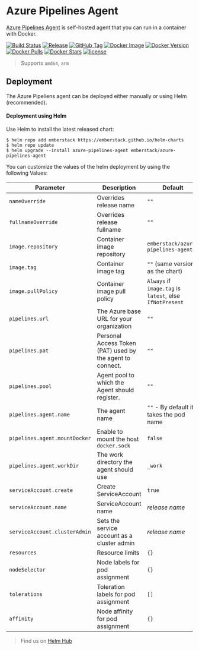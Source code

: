 # Azure Pipelines Agent
[Azure Pipelines Agent](https://github.com/emberstack/docker-azure-pipelines-agent) is self-hosted agent that you can run in a container with Docker.

[![Build Status](https://dev.azure.com/emberstack/OpenSource/_apis/build/status/docker-azure-pipelines-agent?branchName=master)](https://dev.azure.com/emberstack/OpenSource/_build/latest?definitionId=17&branchName=master)
[![Release](https://img.shields.io/github/release/emberstack/docker-azure-pipelines-agent.svg?style=flat-square)](https://github.com/emberstack/docker-azure-pipelines-agent/releases/latest)
[![GitHub Tag](https://img.shields.io/github/tag/emberstack/docker-azure-pipelines-agent.svg?style=flat-square)](https://github.com/emberstack/docker-azure-pipelines-agent/releases/latest)
[![Docker Image](https://images.microbadger.com/badges/image/emberstack/azure-pipelines-agent.svg)](https://microbadger.com/images/emberstack/azure-pipelines-agent)
[![Docker Version](https://images.microbadger.com/badges/version/emberstack/azure-pipelines-agent.svg)](https://microbadger.com/images/emberstack/azure-pipelines-agent)
[![Docker Pulls](https://img.shields.io/docker/pulls/emberstack/azure-pipelines-agent.svg?style=flat-square)](https://hub.docker.com/r/emberstack/azure-pipelines-agent)
[![Docker Stars](https://img.shields.io/docker/stars/emberstack/azure-pipelines-agent.svg?style=flat-square)](https://hub.docker.com/r/remberstack/azure-pipelines-agent)
[![license](https://img.shields.io/github/license/emberstack/docker-azure-pipelines-agent.svg?style=flat-square)](LICENSE)


> Supports `amd64`, `arm`


## Deployment

The Azure Pipeliens agent can be deployed either manually or using Helm (recommended).

#### Deployment using Helm

Use Helm to install the latest released chart:
```shellsession
$ helm repo add emberstack https://emberstack.github.io/helm-charts
$ helm repo update
$ helm upgrade --install azure-pipelines-agent emberstack/azure-pipelines-agent
```

You can customize the values of the helm deployment by using the following Values:

| Parameter                            | Description                                                 | Default                                                 |
| ------------------------------------ | ----------------------------------------------------------- | ------------------------------------------------------- |
| `nameOverride`                       | Overrides release name                                      | `""`                                                    |
| `fullnameOverride`                   | Overrides release fullname                                  | `""`                                                    |
| `image.repository`                   | Container image repository                                  | `emberstack/azure-pipelines-agent`                      |
| `image.tag`                          | Container image tag                                         | `""` (same version as the chart)                        |
| `image.pullPolicy`                   | Container image pull policy                                 | `Always` if `image.tag` is `latest`, else `IfNotPresent`|
| `pipelines.url`                      | The Azure base URL for your organization                    | `""`                                                    |
| `pipelines.pat`                      | Personal Access Token (PAT) used by the agent to connect.   | `""`                                                    |
| `pipelines.pool`                     | Agent pool to which the Agent should register.              | `""`                                                    |
| `pipelines.agent.name`               | The agent name                                              | `""` - By default it takes the pod name                 |
| `pipelines.agent.mountDocker`        | Enable to mount the host `docker.sock`                      | `false`                                                 |
| `pipelines.agent.workDir`            | The work directory the agent should use                     | `_work`                                                 |
| `serviceAccount.create`              | Create ServiceAccount                                       | `true`                                                  |
| `serviceAccount.name`                | ServiceAccount name                                         | _release name_                                          |
| `serviceAccount.clusterAdmin`        | Sets the service account as a cluster admin                 | _release name_                                          |
| `resources`                          | Resource limits                                             | `{}`                                                    |
| `nodeSelector`                       | Node labels for pod assignment                              | `{}`                                                    |
| `tolerations`                        | Toleration labels for pod assignment                        | `[]`                                                    |
| `affinity`                           | Node affinity for pod assignment                            | `{}`                                                    |

> Find us on [Helm Hub](https://hub.helm.sh/charts/emberstack)

